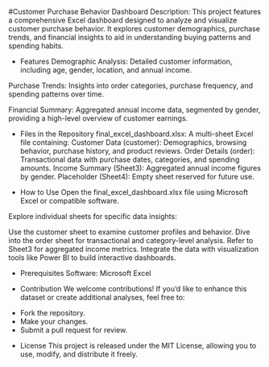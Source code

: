 #Customer Purchase Behavior Dashboard
Description:
This project features a comprehensive Excel dashboard designed to analyze and visualize customer purchase behavior. 
It explores customer demographics, purchase trends, and financial insights to aid in understanding buying patterns and spending habits.

- Features
Demographic Analysis:
Detailed customer information, including age, gender, location, and annual income.

Purchase Trends:
Insights into order categories, purchase frequency, and spending patterns over time.

Financial Summary:
Aggregated annual income data, segmented by gender, providing a high-level overview of customer earnings.

- Files in the Repository
final_excel_dashboard.xlsx:
A multi-sheet Excel file containing:
Customer Data (customer): Demographics, browsing behavior, purchase history, and product reviews.
Order Details (order): Transactional data with purchase dates, categories, and spending amounts.
Income Summary (Sheet3): Aggregated annual income figures by gender.
Placeholder (Sheet4): Empty sheet reserved for future use.

- How to Use
Open the final_excel_dashboard.xlsx file using Microsoft Excel or compatible software.

Explore individual sheets for specific data insights:

Use the customer sheet to examine customer profiles and behavior.
Dive into the order sheet for transactional and category-level analysis.
Refer to Sheet3 for aggregated income metrics.
Integrate the data with visualization tools like Power BI to build interactive dashboards.

- Prerequisites
Software:
Microsoft Excel 

- Contribution
We welcome contributions! If you’d like to enhance this dataset or create additional analyses, feel free to:

* Fork the repository.
* Make your changes.
* Submit a pull request for review.
  
- License
This project is released under the MIT License, allowing you to use, modify, and distribute it freely.
